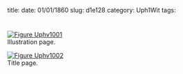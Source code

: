title: 
date: 01/01/1860
slug: d1e128
category: Uph1Wit
tags: 


<div markdown class="doc" id="d1e128">


# 

<span markdown class="figure">[![Figure Uphv1001](archives/upham/gifs/Uphv1001.gif)](archives/upham/large/Uphv1001.jpg)<br>Illustration page.</span>

<span markdown class="figure">[![Figure Uphv1002](archives/upham/gifs/Uphv1002.gif)](archives/upham/large/Uphv1002.jpg)<br>Title page.</span>

</div>